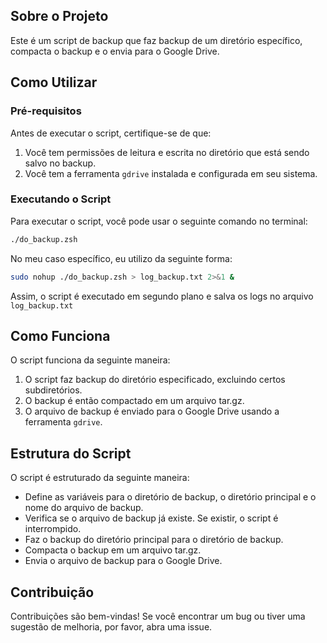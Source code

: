 ## Sobre o Projeto

Este é um script de backup que faz backup de um diretório específico, compacta o backup e o envia para o Google Drive.

## Como Utilizar

### Pré-requisitos

Antes de executar o script, certifique-se de que:

1. Você tem permissões de leitura e escrita no diretório que está sendo salvo no backup.
2. Você tem a ferramenta `gdrive` instalada e configurada em seu sistema.

### Executando o Script

Para executar o script, você pode usar o seguinte comando no terminal:

```zsh
./do_backup.zsh
```

No meu caso específico, eu utilizo da seguinte forma:

```zsh
sudo nohup ./do_backup.zsh > log_backup.txt 2>&1 &
```

Assim, o script é executado em segundo plano e salva os logs no arquivo `log_backup.txt`


## Como Funciona

O script funciona da seguinte maneira:

1. O script faz backup do diretório especificado, excluindo certos subdiretórios.
2. O backup é então compactado em um arquivo tar.gz.
3. O arquivo de backup é enviado para o Google Drive usando a ferramenta `gdrive`.

## Estrutura do Script

O script é estruturado da seguinte maneira:

- Define as variáveis para o diretório de backup, o diretório principal e o nome do arquivo de backup.
- Verifica se o arquivo de backup já existe. Se existir, o script é interrompido.
- Faz o backup do diretório principal para o diretório de backup.
- Compacta o backup em um arquivo tar.gz.
- Envia o arquivo de backup para o Google Drive.

## Contribuição

Contribuições são bem-vindas! Se você encontrar um bug ou tiver uma sugestão de melhoria, por favor, abra uma issue.